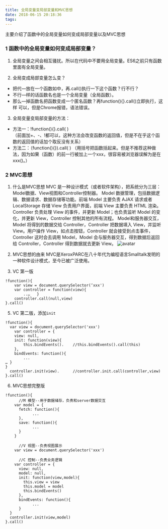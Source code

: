 ```yaml
---
title: 全局变量变局部变量和MVC思想
date: 2018-06-15 20:18:36
tags:
---
```


主要介绍了函数中的全局变量如何变成局部变量以及MVC思想
<escape><!-- more --></escape>
### 1 函数中的全局变量如何变成局部变量？
1. 全局变量之间会相互骚扰。所以在代码中不要用全局变量。ES6之前只有函数里面有全局变量。

2. 全局变成局部变量怎么变？
* 把代—放在一个函数如中，再.call()执行一下这个函数？行不行？
* 不行—样的话函数名也是一个全局变量（全局函数）。
* 那么—掉函数名把函数变成一个匿名函数？再function(){}.call()立即执行，这样 可以，但是Chrome报错，语法错误。

3. 全局变量变局部变量的方法：
* 方法一：!function(){}.call( )    
（前面加+、-、!都可以，这种方法会改变函数的返回值，但是不在乎这个函数的返回值的话加个取反没有关系）	
* 方法二：（function(){}).call( )
（用括号把函数括起来。但是不推荐这种做法，因为如果（函数）的前一行被加上一个xxx，很容易被浏览器误解为是在xxx()。）

### 2 MVC思想

1. 什么是MVC思想
MVC 是一种设计模式（或者软件架构），把系统分为三层：Model数据、View视图和Controller控制器。
Model 数据管理，包括数据逻辑、数据请求、数据存储等功能。前端 Model 主要负责 AJAX 请求或者 LocalStorage 存储
View 负责用户界面，前端 View 主要负责 HTML 渲染。
Controller 负责处理 View 的事件，并更新 Model；也负责监听 Model 的变化，并更新 View，Controller 控制其他的所有流程。
Model和服务器交互，Model 将得到的数据交给 Controller，Controller 把数据填入 View，并监听 View。用户操作 View，如点击按钮，Controller 就会接受到点击事件，Controller 这时会去调用 Model，Model 会与服务器交互，得到数据后返回给 Controller，Controller 得到数据就去更新 View。
![avatar](https://i.loli.net/2018/06/15/5b23b83c39a41.png)

2. MVC思想的由来
MVC是XeroxPARC在八十年代为编程语言Smalltalk发明的一种软件设计模式，至今已被广泛使用。

4. VC 第一版
```
!function(){ 
    var view = document.querySelector(‘xxx')
    var controller = function(view){
        ..…   }
    controller.call(null,view)
}.call()     
```

5. VC 第二版，添加`init`
```
!function(){
  var view = document.querySelector('xxx')
 	var controller = {
    view: null,
    init: function(view){
        this.bindEvents().    //this.bindEvents().call(this)
    },
    bindEvents: function(){
        ...
… }
}
  controller.init(view).      //controller.init.call(controller,view)
}.call()         
```

6. MVC思想完整版
```
!function(){
	  //M 模型--用于数据储存，负责和server数据交互
    var model = {
      fetch: function(){	
			...
      },
      save: function(){  
			...
      }
    }

	  //V 视图--负责视图展示
    var view = document.querySelector('xxx')

	  //C 控制--负责业务逻辑
    var controller = {
      view: null,
      model: null,
      init: function(view,model){
        this.view = view
        this.model = model
        this.bindEvents()
      },
      bindEvents: function(){     
			...
      }
  }
  controller.init(view,model)
}.call()
```
